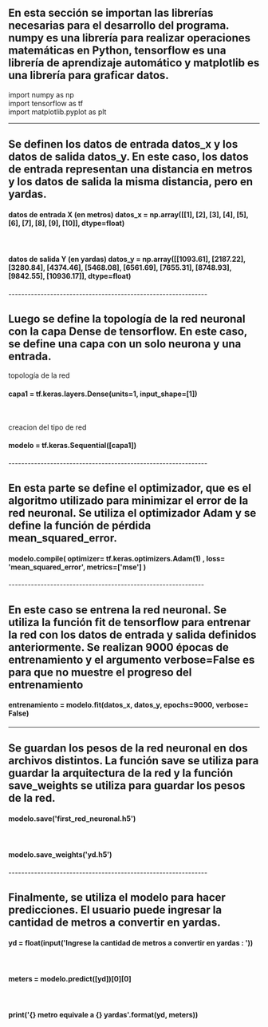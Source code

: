 <h2>En esta sección se importan las librerías necesarias para el desarrollo del programa. numpy es una librería para realizar operaciones matemáticas en Python, tensorflow es una librería de aprendizaje automático y matplotlib es una librería para graficar datos.</h2>

 import numpy as np<br/>
import tensorflow as tf <br/>
import matplotlib.pyplot as plt <br/>

--------------------------------------------------------------

<h2>Se definen los datos de entrada datos_x y los datos de salida datos_y. En este caso, los datos de entrada representan una distancia en metros y los datos de salida la misma distancia, pero en yardas.</h2>

 <h4> datos de entrada X (en metros)
datos_x = np.array([[1], [2], [3], [4], [5], [6], [7], [8], [9], [10]], dtype=float)</h4><br/>

<h4> datos de salida Y (en yardas)
datos_y = np.array([[1093.61], [2187.22], [3280.84], [4374.46], [5468.08], [6561.69], [7655.31], [8748.93], [9842.55], [10936.17]], dtype=float) </h4>
--------------------------------------------------------------

<h2>Luego se define la topología de la red neuronal con la capa Dense de tensorflow. En este caso, se define una capa con un solo neurona y una entrada.</h2>

  topología de la red
 <h4>capa1 = tf.keras.layers.Dense(units=1, input_shape=[1])</h4><br/>

creacion del tipo de red 
<h4>modelo = tf.keras.Sequential([capa1]) </h4>
--------------------------------------------------------------


<h2>En esta parte se define el optimizador, que es el algoritmo utilizado para minimizar el error de la red neuronal. Se utiliza el optimizador Adam y se define la función de pérdida mean_squared_error.</h2>

 <h4>modelo.compile(
    optimizer= tf.keras.optimizers.Adam(1) ,
    loss= 'mean_squared_error',
    metrics=['mse']
) </h4>
-------------------------------------------------------------

<h2>En este caso se entrena la red neuronal. Se utiliza la función fit de tensorflow para entrenar la red con los datos de entrada y salida definidos anteriormente. Se realizan 9000 épocas de entrenamiento y el argumento verbose=False es para que no muestre el progreso del entrenamiento</h2>

<h4> entrenamiento = modelo.fit(datos_x, datos_y, epochs=9000, verbose= False) </h4>

--------------------------------------------------------------

<h2>Se guardan los pesos de la red neuronal en dos archivos distintos. La función save se utiliza para guardar la arquitectura de la red y la función save_weights se utiliza para guardar los pesos de la red.</h2>


<h4>modelo.save('first_red_neuronal.h5')</h4><br/>
 <h4>modelo.save_weights('yd.h5') </h4>
--------------------------------------------------------------


<h2>Finalmente, se utiliza el modelo para hacer predicciones. El usuario puede ingresar la cantidad de metros a convertir en yardas.</h2>

 <h4>yd = float(input('Ingrese la cantidad de metros a convertir en yardas : '))</h4><br/>
<h4>meters = modelo.predict([yd])[0][0]</h4><br/>
<h4>print('{} metro equivale a {} yardas'.format(yd, meters)) </h4><br/><br/>
